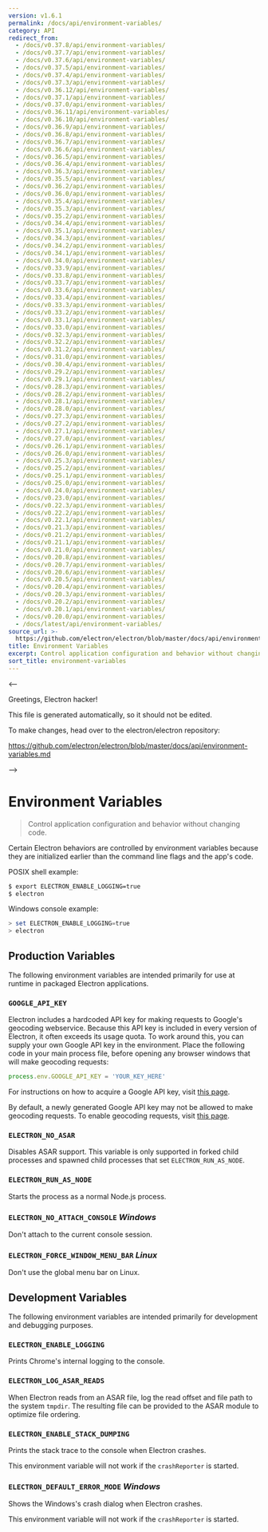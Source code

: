 ```yaml
---
version: v1.6.1
permalink: /docs/api/environment-variables/
category: API
redirect_from:
  - /docs/v0.37.8/api/environment-variables/
  - /docs/v0.37.7/api/environment-variables/
  - /docs/v0.37.6/api/environment-variables/
  - /docs/v0.37.5/api/environment-variables/
  - /docs/v0.37.4/api/environment-variables/
  - /docs/v0.37.3/api/environment-variables/
  - /docs/v0.36.12/api/environment-variables/
  - /docs/v0.37.1/api/environment-variables/
  - /docs/v0.37.0/api/environment-variables/
  - /docs/v0.36.11/api/environment-variables/
  - /docs/v0.36.10/api/environment-variables/
  - /docs/v0.36.9/api/environment-variables/
  - /docs/v0.36.8/api/environment-variables/
  - /docs/v0.36.7/api/environment-variables/
  - /docs/v0.36.6/api/environment-variables/
  - /docs/v0.36.5/api/environment-variables/
  - /docs/v0.36.4/api/environment-variables/
  - /docs/v0.36.3/api/environment-variables/
  - /docs/v0.35.5/api/environment-variables/
  - /docs/v0.36.2/api/environment-variables/
  - /docs/v0.36.0/api/environment-variables/
  - /docs/v0.35.4/api/environment-variables/
  - /docs/v0.35.3/api/environment-variables/
  - /docs/v0.35.2/api/environment-variables/
  - /docs/v0.34.4/api/environment-variables/
  - /docs/v0.35.1/api/environment-variables/
  - /docs/v0.34.3/api/environment-variables/
  - /docs/v0.34.2/api/environment-variables/
  - /docs/v0.34.1/api/environment-variables/
  - /docs/v0.34.0/api/environment-variables/
  - /docs/v0.33.9/api/environment-variables/
  - /docs/v0.33.8/api/environment-variables/
  - /docs/v0.33.7/api/environment-variables/
  - /docs/v0.33.6/api/environment-variables/
  - /docs/v0.33.4/api/environment-variables/
  - /docs/v0.33.3/api/environment-variables/
  - /docs/v0.33.2/api/environment-variables/
  - /docs/v0.33.1/api/environment-variables/
  - /docs/v0.33.0/api/environment-variables/
  - /docs/v0.32.3/api/environment-variables/
  - /docs/v0.32.2/api/environment-variables/
  - /docs/v0.31.2/api/environment-variables/
  - /docs/v0.31.0/api/environment-variables/
  - /docs/v0.30.4/api/environment-variables/
  - /docs/v0.29.2/api/environment-variables/
  - /docs/v0.29.1/api/environment-variables/
  - /docs/v0.28.3/api/environment-variables/
  - /docs/v0.28.2/api/environment-variables/
  - /docs/v0.28.1/api/environment-variables/
  - /docs/v0.28.0/api/environment-variables/
  - /docs/v0.27.3/api/environment-variables/
  - /docs/v0.27.2/api/environment-variables/
  - /docs/v0.27.1/api/environment-variables/
  - /docs/v0.27.0/api/environment-variables/
  - /docs/v0.26.1/api/environment-variables/
  - /docs/v0.26.0/api/environment-variables/
  - /docs/v0.25.3/api/environment-variables/
  - /docs/v0.25.2/api/environment-variables/
  - /docs/v0.25.1/api/environment-variables/
  - /docs/v0.25.0/api/environment-variables/
  - /docs/v0.24.0/api/environment-variables/
  - /docs/v0.23.0/api/environment-variables/
  - /docs/v0.22.3/api/environment-variables/
  - /docs/v0.22.2/api/environment-variables/
  - /docs/v0.22.1/api/environment-variables/
  - /docs/v0.21.3/api/environment-variables/
  - /docs/v0.21.2/api/environment-variables/
  - /docs/v0.21.1/api/environment-variables/
  - /docs/v0.21.0/api/environment-variables/
  - /docs/v0.20.8/api/environment-variables/
  - /docs/v0.20.7/api/environment-variables/
  - /docs/v0.20.6/api/environment-variables/
  - /docs/v0.20.5/api/environment-variables/
  - /docs/v0.20.4/api/environment-variables/
  - /docs/v0.20.3/api/environment-variables/
  - /docs/v0.20.2/api/environment-variables/
  - /docs/v0.20.1/api/environment-variables/
  - /docs/v0.20.0/api/environment-variables/
  - /docs/latest/api/environment-variables/
source_url: >-
  https://github.com/electron/electron/blob/master/docs/api/environment-variables.md
title: Environment Variables
excerpt: Control application configuration and behavior without changing code.
sort_title: environment-variables
---
```



<--

Greetings, Electron hacker!

This file is generated automatically, so it should not be edited.

To make changes, head over to the electron/electron repository:

https://github.com/electron/electron/blob/master/docs/api/environment-variables.md

-->

# Environment Variables

> Control application configuration and behavior without changing code.

Certain Electron behaviors are controlled by environment variables because they are initialized earlier than the command line flags and the app's code.

POSIX shell example:

```bash
$ export ELECTRON_ENABLE_LOGGING=true
$ electron
```

Windows console example:

```powershell
> set ELECTRON_ENABLE_LOGGING=true
> electron
```

## Production Variables

The following environment variables are intended primarily for use at runtime in packaged Electron applications.

### `GOOGLE_API_KEY`

Electron includes a hardcoded API key for making requests to Google's geocoding webservice. Because this API key is included in every version of Electron, it often exceeds its usage quota. To work around this, you can supply your own Google API key in the environment. Place the following code in your main process file, before opening any browser windows that will make geocoding requests:

```javascript
process.env.GOOGLE_API_KEY = 'YOUR_KEY_HERE'
```

For instructions on how to acquire a Google API key, visit [this page](https://www.chromium.org/developers/how-tos/api-keys).

By default, a newly generated Google API key may not be allowed to make geocoding requests. To enable geocoding requests, visit [this page](https://console.developers.google.com/apis/api/geolocation/overview).

### `ELECTRON_NO_ASAR`

Disables ASAR support. This variable is only supported in forked child processes and spawned child processes that set `ELECTRON_RUN_AS_NODE`.

### `ELECTRON_RUN_AS_NODE`

Starts the process as a normal Node.js process.

### `ELECTRON_NO_ATTACH_CONSOLE` _Windows_

Don't attach to the current console session.

### `ELECTRON_FORCE_WINDOW_MENU_BAR` _Linux_

Don't use the global menu bar on Linux.

## Development Variables

The following environment variables are intended primarily for development and debugging purposes.

### `ELECTRON_ENABLE_LOGGING`

Prints Chrome's internal logging to the console.

### `ELECTRON_LOG_ASAR_READS`

When Electron reads from an ASAR file, log the read offset and file path to the system `tmpdir`. The resulting file can be provided to the ASAR module to optimize file ordering.

### `ELECTRON_ENABLE_STACK_DUMPING`

Prints the stack trace to the console when Electron crashes.

This environment variable will not work if the `crashReporter` is started.

### `ELECTRON_DEFAULT_ERROR_MODE` _Windows_

Shows the Windows's crash dialog when Electron crashes.

This environment variable will not work if the `crashReporter` is started.
